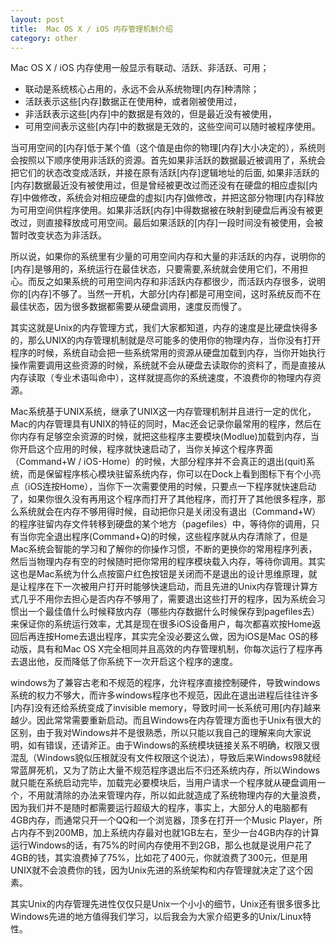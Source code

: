```yaml
---
layout: post
title:  Mac OS X / iOS 内存管理机制介绍
category: other
---
```



  Mac OS X / iOS 内存使用一般显示有联动、活跃、非活跃、可用；

- 联动是系统核心占用的，永远不会从系统物理[内存]种清除；
- 活跃表示这些[内存]数据正在使用种，或者刚被使用过，
- 非活跃表示这些[内存]中的数据是有效的，但是最近没有被使用，
- 可用空间表示这些[内存]中的数据是无效的，这些空间可以随时被程序使用。

   
当可用空间的[内存]低于某个值（这个值是由你的物理[内存]大小决定的），系统则会按照以下顺序使用非活跃的资源。首先如果非活跃的数据最近被调用了，系统会把它们的状态改变成活跃，并接在原有活跃[内存]逻辑地址的后面, 如果非活跃的[内存]数据最近没有被使用过，但是曾经被更改过而还没有在硬盘的相应虚拟[内存]中做修改，系统会对相应硬盘的虚拟[内存]做修改，并把这部分物理[内存]释放为可用空间供程序使用。如果非活跃[内存]中得数据被在映射到硬盘后再没有被更改过，则直接释放成可用空间。最后如果活跃的[内存]一段时间没有被使用，会被暂时改变状态为非活跃。


所以说，如果你的系统里有少量的可用空间内存和大量的非活跃的内存，说明你的[内存]是够用的，系统运行在最佳状态，只要需要,系统就会使用它们，不用担心。而反之如果系统的可用空间内存和非活跃内存都很少，而活跃内存很多，说明你的[内存]不够了。当然一开机，大部分[内存]都是可用空间，这时系统反而不在最佳状态，因为很多数据都需要从硬盘调用，速度反而慢了。

其实这就是Unix的内存管理方式，我们大家都知道，内存的速度是比硬盘快得多的，那么UNIX的内存管理机制就是尽可能多的使用你的物理内存，当你没有打开程序的时候，系统自动会把一些系统常用的资源从硬盘加载到内存，当你开始执行操作需要调用这些资源的时候，系统就不会从硬盘去读取你的资料了，而是直接从内存读取（专业术语叫命中），这样就提高你的系统速度，不浪费你的物理内存资源。

Mac系统基于UNIX系统，继承了UNIX这一内存管理机制并且进行一定的优化，Mac的内存管理具有UNIX的特征的同时，Mac还会记录你最常用的程序，然后在你内存有足够空余资源的时候，就把这些程序主要模块(Modlue)加载到内存，当你开启这个应用的时候，程序就快速启动了，当你关掉这个程序界面（Command+W / iOS-Home）的时候，大部分程序并不会真正的退出(quit)系统，而是保留程序核心模块驻留系统内存，你可以在Dock上看到图标下有个小亮点（iOS连按Home），当你下一次需要使用的时候，只要点一下程序就快速启动了，如果你很久没有再用这个程序而打开了其他程序，而打开了其他很多程序，那么系统就会在内存不够用得时候，自动把你只是关闭没有退出（Command+W）的程序驻留内存文件转移到硬盘的某个地方（pagefiles）中，等待你的调用，只有当你完全退出程序(Command+Q)的时候，这些程序就从内存清除了，但是Mac系统会智能的学习和了解你的你操作习惯，不断的更换你的常用程序列表，然后当物理内存有空的时候随时把你常用的程序模块载入内存，等待你调用。其实这也是Mac系统为什么点按窗户红色按钮是关闭而不是退出的设计思维原理，就是让程序在下一次被用户打开时能够快速启动，而且先进的Unix内存管理计算方式几乎不用你去担心是否内存不够用了，需要退出这些打开的程序，因为系统会习惯出一个最佳值什么时候释放内存（哪些内存数据什么时候保存到pagefiles去）来保证你的系统运行效率，尤其是现在很多iOS设备用户，每次都喜欢按Home返回后再连按Home去退出程序，其实完全没必要这么做，因为iOS是Mac OS的移动版，具有和Mac OS X完全相同并且高效的内存管理机制，你每次运行了程序再去退出他，反而降低了你系统下一次开启这个程序的速度。

windows为了兼容古老和不规范的程序，允许程序直接控制硬件，导致windows系统的权力不够大，而许多windows程序也不规范，因此在退出进程后往往许多[内存]没有还给系统变成了invisible memory，导致时间一长系统可用[内存]越来越少。因此常常需要重新启动。而且Windows在内存管理方面也于Unix有很大的区别，由于我对Windows并不是很熟悉，所以只能以我自己的理解来向大家说明，如有错误，还请斧正。由于Windows的系统模块链接关系不明确，权限又很混乱（Windows貌似压根就没有文件权限这个说法），导致后来Windows98就经常蓝屏死机，又为了防止大量不规范程序退出后不归还系统内存，所以Windows就只能在系统启动完毕，加载完必要模块后，当用户请求一个程序就从硬盘调用一个，不用就清除的办法来管理内存，所以如此就造成了系统物理内存的大量浪费，因为我们并不是随时都需要运行超级大的程序，事实上，大部分人的电脑都有4GB内存，而通常只开一个QQ和一个浏览器，顶多在打开一个Music Player，所占内存不到200MB，加上系统内存最对也就1GB左右，至少一台4GB内存的计算运行Windows的话，有75%的时间内存使用不到2GB，那么也就是说用户花了4GB的钱，其实浪费掉了75%，比如花了400元，你就浪费了300元，但是用UNIX就不会浪费你的钱，因为Unix先进的系统架构和内存管理就决定了这个因素。

其实Unix的内存管理先进性仅仅只是Unix一个小小的细节，Unix还有很多很多比Windows先进的地方值得我们学习，以后我会为大家介绍更多的Unix/Linux特性。

